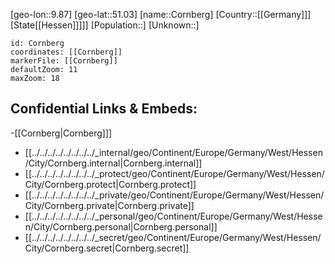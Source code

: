﻿---
location: [51.03,9.87]
mapzoom: [7,12] 
mapmarker: city 
type: City
tags:
- geo/City


SpocWebEntityId: 29656
isDeleted: false
confidential: public

---
[geo-lon::9.87]
[geo-lat::51.03]
[name::Cornberg]
[Country::[[Germany]]]
[State[[Hessen]]]]]
[Population::]
[Unknown::]


```leaflet
id: Cornberg
coordinates: [[Cornberg]]
markerFile: [[Cornberg]]
defaultZoom: 11 
maxZoom: 18
```


## Confidential Links & Embeds: 
-[[Cornberg|Cornberg]]] 
- [[../../../../../../../../_internal/geo/Continent/Europe/Germany/West/Hessen/City/Cornberg.internal|Cornberg.internal]] 
- [[../../../../../../../../_protect/geo/Continent/Europe/Germany/West/Hessen/City/Cornberg.protect|Cornberg.protect]] 
- [[../../../../../../../../_private/geo/Continent/Europe/Germany/West/Hessen/City/Cornberg.private|Cornberg.private]] 
- [[../../../../../../../../_personal/geo/Continent/Europe/Germany/West/Hessen/City/Cornberg.personal|Cornberg.personal]] 
- [[../../../../../../../../_secret/geo/Continent/Europe/Germany/West/Hessen/City/Cornberg.secret|Cornberg.secret]] 
